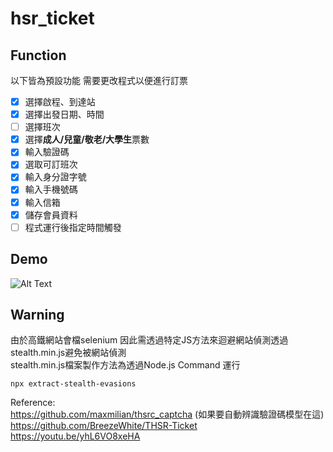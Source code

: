 # hsr_ticket

## Function  
以下皆為預設功能 需要更改程式以便進行訂票
- [x] 選擇啟程、到達站
- [x] 選擇出發日期、時間
- [ ] 選擇班次
- [x] 選擇**成人/兒童/敬老/大學生**票數
- [x] 輸入驗證碼
- [x] 選取可訂班次
- [x] 輸入身分證字號
- [x] 輸入手機號碼
- [x] 輸入信箱
- [x] 儲存會員資料
- [ ] 程式運行後指定時間觸發

## Demo
![Alt Text](https://github.com/eddie000000/hsr_ticket/blob/main/2022-01-20%2015-54-12.gif)

## Warning
由於高鐵網站會檔selenium 因此需透過特定JS方法來迴避網站偵測透過stealth.min.js避免被網站偵測  
stealth.min.js檔案製作方法為透過Node.js Command 運行
```
npx extract-stealth-evasions
```

Reference:  
https://github.com/maxmilian/thsrc_captcha  (如果要自動辨識驗證碼模型在這)  
https://github.com/BreezeWhite/THSR-Ticket  
https://youtu.be/yhL6VO8xeHA
